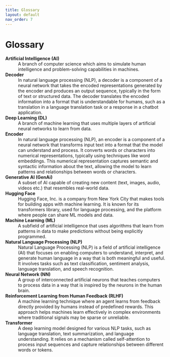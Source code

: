 ```yaml
---
title: Glossary
layout: default
nav_order: 7
---
```


# Glossary
<dl>
  <dt><strong>Artificial Intelligence (AI)</strong></dt>
  <dd>A branch of computer science which aims to simulate human intelligence and problem-solving capabilities in machines.</dd>

  <dt><strong>Decoder</strong></dt>
  <dd>In natural language processing (NLP), a decoder is a component of a neural network that takes the encoded representations generated by the encoder and produces an output sequence, typically in the form of text or structured data. The decoder translates the encoded information into a format that is understandable for humans, such as a translation in a language translation task or a response in a chatbot application.</dd>

  <dt><strong>Deep Learning (DL)</strong></dt>
  <dd>A branch of machine learning that uses multiple layers of artificial neural networks to learn from data.</dd>

  <dt><strong>Encoder</strong></dt>
  <dd>In natural language processing (NLP), an encoder is a component of a neural network that transforms input text into a format that the model can understand and process. It converts words or characters into numerical representations, typically using techniques like word embeddings. This numerical representation captures semantic and syntactic information about the text, allowing the model to learn patterns and relationships between words or characters.</dd>

  <dt><strong>Generative AI (GenAi)</strong></dt>
  <dd>A subset of AI capable of creating new content (text, images, audio, videos etc.) that resembles real-world data.</dd>

  <dt><strong>Hugging Face</strong></dt>
  <dd>Hugging Face, Inc. is a company from New York City that makes tools for building apps with machine learning. It is known for its transformers library, used for language processing, and the platform where people can share ML models and data.<dd>

  <dt><strong>Machine Learning (ML)</strong></dt>
  <dd>A subfield of artificial intelligence that uses algorithms that learn from patterns in data to make predictions without being explicitly programmed.</dd>

  <dt><strong>Natural Language Processing (NLP)</strong></dt>
  <dd>Natural Language Processing (NLP) is a field of artificial intelligence (AI) that focuses on enabling computers to understand, interpret, and generate human language in a way that is both meaningful and useful. It involves tasks such as text classification, sentiment analysis, language translation, and speech recognition. </dd> 
  
  <dt><strong>Neural Network (NN)</strong></dt>
  <dd>A group of interconnected artificial neurons that teaches computers to process data in a way that is inspired by the neurons in the human brain.</dd> 

<dt><strong>Reinforcement Learning from Human Feedback (RLHF)</strong></dt>
  <dd>A machine learning technique where an agent learns from feedback directly provided by humans instead of predefined rewards. This approach helps machines learn effectively in complex environments where traditional signals may be sparse or unreliable.</dd> 

  <dt><strong>Transformer</strong></dt>
  <dd>A deep learning model designed for various NLP tasks, such as language translation, text summarization, and language understanding. It relies on a mechanism called self-attention to process input sequences and capture relationships between different words or tokens.</dd> 
 